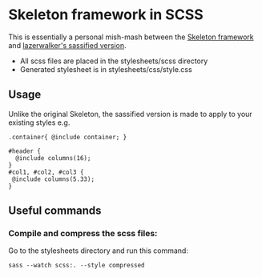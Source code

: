 # Skeleton framework in SCSS

This is essentially a personal mish-mash between the [Skeleton framework](https://github.com/dhgamache/Skeleton) and [lazerwalker's sassified version](https://github.com/lazerwalker/Skeleton-SASS/).

* All scss files are placed in the stylesheets/scss directory
* Generated stylesheet is in stylesheets/css/style.css


## Usage

Unlike the original Skeleton, the sassified version is made to apply to your existing styles e.g.

    .container{ @include container; }

    #header {
      @include columns(16);
    }
    #col1, #col2, #col3 {
     @include columns(5.33);
    }


## Useful commands

### Compile and compress the scss files:

Go to the stylesheets directory and run this command:

    sass --watch scss:. --style compressed
